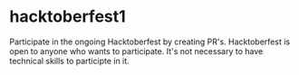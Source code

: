 # hacktoberfest1
Participate in the ongoing Hacktoberfest by creating PR's.
Hacktoberfest is open to anyone who wants to participate.
It's not necessary to have technical skills to participte in it.

